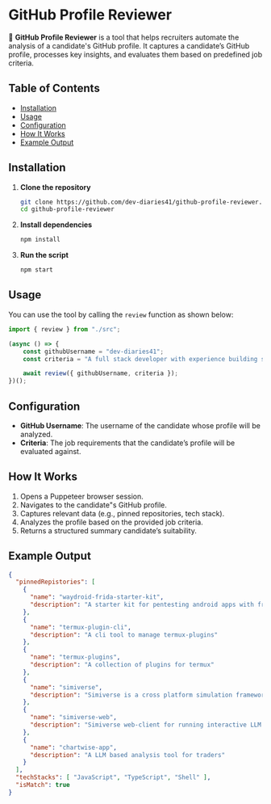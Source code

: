 # **GitHub Profile Reviewer**  

🚀 **GitHub Profile Reviewer** is a tool that helps recruiters automate the analysis of a candidate's GitHub profile. It captures a candidate’s GitHub profile, processes key insights, and evaluates them based on predefined job criteria.  

## **Table of Contents**  
- [Installation](#installation)  
- [Usage](#usage)  
- [Configuration](#configuration)  
- [How It Works](#how-it-works)  
- [Example Output](#example-output)  

## **Installation**  

1. **Clone the repository**  
   ```sh
   git clone https://github.com/dev-diaries41/github-profile-reviewer.git
   cd github-profile-reviewer
   ```

2. **Install dependencies**  
   ```sh
   npm install
   ```

3. **Run the script**  
   ```sh
   npm start
   ```

## **Usage**  

You can use the tool by calling the `review` function as shown below:  

```typescript
import { review } from "./src";

(async () => {
    const githubUsername = "dev-diaries41";
    const criteria = "A full stack developer with experience building scalable web apps using TypeScript/JavaScript";

    await review({ githubUsername, criteria });
})();
```

## **Configuration**  

- **GitHub Username**: The username of the candidate whose profile will be analyzed.  
- **Criteria**: The job requirements that the candidate’s profile will be evaluated against.  

## **How It Works**  

1. Opens a Puppeteer browser session.  
2. Navigates to the candidate"s GitHub profile.  
3. Captures relevant data (e.g., pinned repositories, tech stack).  
4. Analyzes the profile based on the provided job criteria.  
5. Returns a structured summary candidate’s suitability.  

## **Example Output**  

```json
{
  "pinnedRepistories": [
    {
      "name": "waydroid-frida-starter-kit",
      "description": "A starter kit for pentesting android apps with frida and waydroid"
    },
    {
      "name": "termux-plugin-cli",
      "description": "A cli tool to manage termux-plugins"
    },
    {
      "name": "termux-plugins",
      "description": "A collection of plugins for termux"
    },
    {
      "name": "simiverse",
      "description": "Simiverse is a cross platform simulation framework for building and integrating simulations across multiple platforms"
    },
    {
      "name": "simiverse-web",
      "description": "Simiverse web-client for running interactive LLM based simulations"
    },
    {
      "name": "chartwise-app",
      "description": "A LLM based analysis tool for traders"
    }
  ],
  "techStacks": [ "JavaScript", "TypeScript", "Shell" ],
  "isMatch": true
}
```
